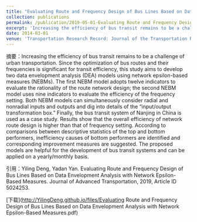 ```yaml
---
title: "Evaluating Route and Frequency Design of Bus Lines Based on Data Envelopment Analysis with Network Epsilon-Based Measures"
collection: publications
permalink: /publication/2019-05-01-Evaluating Route and Frequency Design of Bus Lines Based on Data Envelopment Analysis with Network Epsilon-Based Measures
excerpt: 'Increasing the efficiency of bus transit remains to be a challenge of urban transportation. Since the optimization of bus routes and their frequencies is significant for transit efficiency, this study aims to develop two data envelopment analysis (DEA) models using network epsilon-based measures (NEBMs). The first NEBM model adopts twelve indicators to evaluate the rationality of the route network design; the second NEBM model uses nine indicators to evaluate the efficiency of the frequency setting. Both NEBM models can simultaneously consider radial and nonradial inputs and outputs and dig into details of the “input/output transformation box.” Finally, the bus transit system of Nanjing in China is used as a case study. Results show that the overall efficiency of network route design is higher than that of frequency setting. According to comparisons between descriptive statistics of the top and bottom performers, inefficiency causes of bottom performers are identified and corresponding improvement measures are suggested. The proposed models are helpful for the development of bus transit systems and can be applied on a yearly/monthly basis.'
date: 2014-03-01
venue: 'Transportation Research Record: Journal of the Transportation Research Board'
---
```

摘要：Increasing the efficiency of bus transit remains to be a challenge of urban transportation. Since the optimization of bus routes and their frequencies is significant for transit efficiency, this study aims to develop two data envelopment analysis (DEA) models using network epsilon-based measures (NEBMs). The first NEBM model adopts twelve indicators to evaluate the rationality of the route network design; the second NEBM model uses nine indicators to evaluate the efficiency of the frequency setting. Both NEBM models can simultaneously consider radial and nonradial inputs and outputs and dig into details of the “input/output transformation box.” Finally, the bus transit system of Nanjing in China is used as a case study. Results show that the overall efficiency of network route design is higher than that of frequency setting. According to comparisons between descriptive statistics of the top and bottom performers, inefficiency causes of bottom performers are identified and corresponding improvement measures are suggested. The proposed models are helpful for the development of bus transit systems and can be applied on a yearly/monthly basis.

引用：Yiling Deng, Yadan Yan. Evaluating Route and Frequency Design of Bus Lines Based on Data Envelopment Analysis with Network Epsilon-Based Measures. Journal of Advanced Transportation, 2019, Article ID 5024253.

[下载](http://YilingDeng.github.io/files/Evaluating Route and Frequency Design of Bus Lines Based on Data Envelopment Analysis with Network Epsilon-Based Measures.pdf)